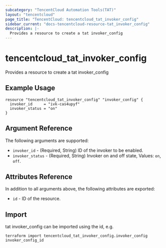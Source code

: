 ```yaml
---
subcategory: "TencentCloud Automation Tools(TAT)"
layout: "tencentcloud"
page_title: "TencentCloud: tencentcloud_tat_invoker_config"
sidebar_current: "docs-tencentcloud-resource-tat_invoker_config"
description: |-
  Provides a resource to create a tat invoker_config
---
```


# tencentcloud_tat_invoker_config

Provides a resource to create a tat invoker_config

## Example Usage

```hcl
resource "tencentcloud_tat_invoker_config" "invoker_config" {
  invoker_id     = "ivk-cas4upyf"
  invoker_status = "on"
}
```

## Argument Reference

The following arguments are supported:

* `invoker_id` - (Required, String) ID of the invoker to be enabled.
* `invoker_status` - (Required, String) Invoker on and off state, Values: `on`, `off`.

## Attributes Reference

In addition to all arguments above, the following attributes are exported:

* `id` - ID of the resource.



## Import

tat invoker_config can be imported using the id, e.g.

```
terraform import tencentcloud_tat_invoker_config.invoker_config invoker_config_id
```

